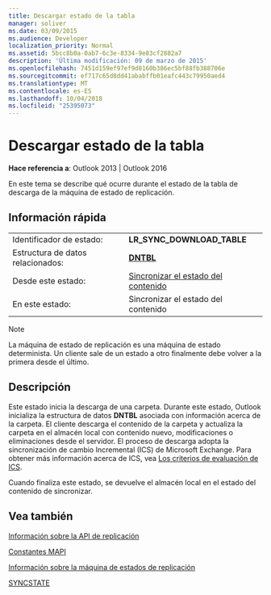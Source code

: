 ```yaml
---
title: Descargar estado de la tabla
manager: soliver
ms.date: 03/09/2015
ms.audience: Developer
localization_priority: Normal
ms.assetid: 5bcc8b0a-0ab7-6c3e-8334-9e83cf2882a7
description: 'Última modificación: 09 de marzo de 2015'
ms.openlocfilehash: 7451d159ef97ef9d8160b386ec5bf88fb388706e
ms.sourcegitcommit: ef717c65d8dd41ababffb01eafc443c79950aed4
ms.translationtype: MT
ms.contentlocale: es-ES
ms.lasthandoff: 10/04/2018
ms.locfileid: "25395073"
---
```

# <a name="download-table-state"></a>Descargar estado de la tabla

  
  
**Hace referencia a**: Outlook 2013 | Outlook 2016 
  
 En este tema se describe qué ocurre durante el estado de la tabla de descarga de la máquina de estado de replicación. 
  
## <a name="quick-info"></a>Información rápida

|||
|:-----|:-----|
|Identificador de estado:  <br/> |**LR_SYNC_DOWNLOAD_TABLE** <br/> |
|Estructura de datos relacionados:  <br/> |**[DNTBL](dntbl.md)** <br/> |
|Desde este estado:  <br/> |[Sincronizar el estado del contenido](synchronize-contents-state.md) <br/> |
|En este estado:  <br/> |Sincronizar el estado del contenido  <br/> |
   
> [!NOTE]
> La máquina de estado de replicación es una máquina de estado determinista. Un cliente sale de un estado a otro finalmente debe volver a la primera desde el último. 
  
## <a name="description"></a>Descripción

Este estado inicia la descarga de una carpeta. Durante este estado, Outlook inicializa la estructura de datos **DNTBL** asociada con información acerca de la carpeta. El cliente descarga el contenido de la carpeta y actualiza la carpeta en el almacén local con contenido nuevo, modificaciones o eliminaciones desde el servidor. El proceso de descarga adopta la sincronización de cambio Incremental (ICS) de Microsoft Exchange. Para obtener más información acerca de ICS, vea [Los criterios de evaluación de ICS](https://msdn.microsoft.com/library/aa579252%28EXCHG.80%29.aspx).
  
Cuando finaliza este estado, se devuelve el almacén local en el estado del contenido de sincronizar.
  
## <a name="see-also"></a>Vea también



[Información sobre la API de replicación](about-the-replication-api.md)
  
[Constantes MAPI](mapi-constants.md)
  
[Información sobre la máquina de estados de replicación](about-the-replication-state-machine.md)
  
[SYNCSTATE](syncstate.md)

